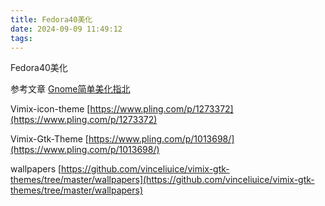 ```yaml
---
title: Fedora40美化
date: 2024-09-09 11:49:12
tags:
---
```


Fedora40美化

<!-- more -->

参考文章 [Gnome简单美化指北](https://panp.cc/posts/gnome-style/)

Vimix-icon-theme [https://www.pling.com/p/1273372](https://www.pling.com/p/1273372)

Vimix-Gtk-Theme [https://www.pling.com/p/1013698/](https://www.pling.com/p/1013698/)

wallpapers [https://github.com/vinceliuice/vimix-gtk-themes/tree/master/wallpapers](https://github.com/vinceliuice/vimix-gtk-themes/tree/master/wallpapers)

